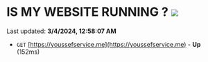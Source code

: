 # IS MY WEBSITE RUNNING ? [![](https://img.shields.io/static/v1?label=Sponsor&message=%E2%9D%A4&logo=GitHub&color=%23fe8e86)](https://github.com/sponsors/<username>)

Last updated: **3/4/2024, 12:58:07 AM**

- `GET` [https://youssefservice.me](https://youssefservice.me) - **Up** (152ms)
